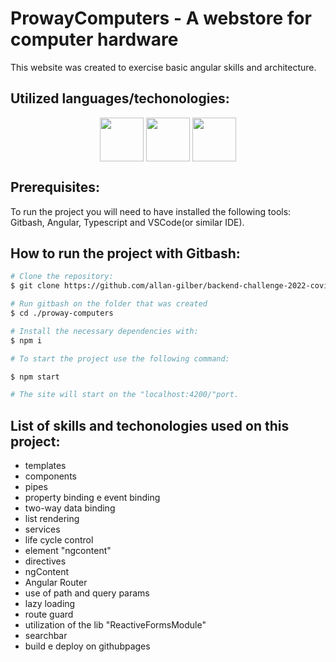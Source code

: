 # ProwayComputers - A webstore for computer hardware

This website was created to exercise basic angular skills and architecture.

## Utilized languages/techonologies:
<div align="center"}>
  <img align="center" height="70px" src="https://cdn.worldvectorlogo.com/logos/typescript.svg" />
  <img align="center" height="70px" src="https://cdn.worldvectorlogo.com/logos/angular-icon-1.svg" />
  <img align="center" height="70px" src="https://cdn.worldvectorlogo.com/logos/git.svg"/>
</div>

## Prerequisites:

To run the project you will need to have installed the following tools: Gitbash, Angular, Typescript and VSCode(or similar IDE).

## How to run the project with Gitbash:

```bash
# Clone the repository:
$ git clone https://github.com/allan-gilber/backend-challenge-2022-covid-daily-cases.git

# Run gitbash on the folder that was created
$ cd ./proway-computers

# Install the necessary dependencies with:
$ npm i

# To start the project use the following command:

$ npm start

# The site will start on the "localhost:4200/"port.
```

## List of skills and techonologies used on this project:

- templates
- components
- pipes
- property binding e event binding
- two-way data binding
- list rendering
- services
- life cycle control
- element "ngcontent"
- directives
- ngContent
- Angular Router
- use of path and query params
- lazy loading
- route guard
- utilization of the lib "ReactiveFormsModule"
- searchbar
- build e deploy on githubpages
